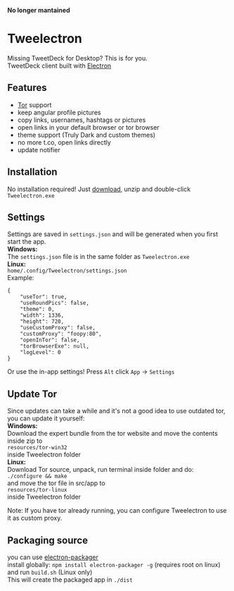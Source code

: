 **No longer mantained**

# Tweelectron
Missing TweetDeck for Desktop? This is for you.<br>
TweetDeck client built with [Electron](https://electron.atom.io/)

## Features
- [Tor](https://www.torproject.org/) support
- keep angular profile pictures
- copy links, usernames, hashtags or pictures
- open links in your default browser or tor browser
- theme support (Truly Dark and custom themes)
- no more t.co, open links directly
- update notifier

## Installation
No installation required! Just [download](https://github.com/Plastikmensch/Tweelectron/releases), unzip and double-click `Tweelectron.exe`

## Settings
Settings are saved in `settings.json` and will be generated when you first start the app.<br>
**Windows:**<br>
The `settings.json` file is in the same folder as `Tweelectron.exe`<br>
**Linux:**<br>
`home/.config/Tweelectron/settings.json`<br>
Example:
```
{
    "useTor": true,
    "useRoundPics": false,
    "theme": 0,
    "width": 1336,
    "height": 720,
    "useCustomProxy": false,
    "customProxy": "foopy:80",
    "openInTor": false,
    "torBrowserExe": null,
    "logLevel": 0
}
```
Or use the in-app settings! Press `Alt` click `App` -> `Settings`
## Update Tor
Since updates can take a while and it's not a good idea to use outdated tor, you can update it yourself:<br>
**Windows:**<br>
Download the expert bundle from the tor website and move the contents inside zip to<br>
`resources/tor-win32`<br>
inside Tweelectron folder<br>
**Linux:**<br>
Download Tor source, unpack, run terminal inside folder and do:<br>
`./configure && make`<br>
and move the tor file in src/app to<br>
`resources/tor-linux`<br>
inside Tweelectron folder<br>

Note: If you have tor already running, you can configure Tweelectron to use it as custom proxy.
## Packaging source
you can use [electron-packager](https://github.com/electron-userland/electron-packager)<br>
install globally:
`npm install electron-packager -g` (requires root on linux)<br>
and run `build.sh` (Linux only)<br>
This will create the packaged app in `./dist`
